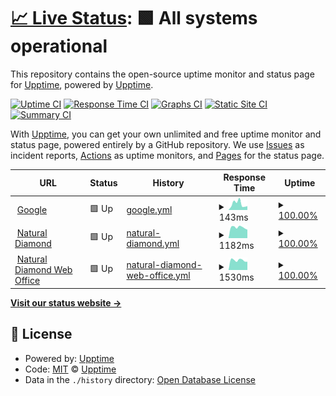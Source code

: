 # [📈 Live Status](https://demo.upptime.js.org): <!--live status--> **🟩 All systems operational**

This repository contains the open-source uptime monitor and status page for [Upptime](https://upptime.js.org), powered by [Upptime](https://github.com/upptime/upptime).

[![Uptime CI](https://github.com/nahategy/uptime/workflows/Uptime%20CI/badge.svg)](https://github.com/nahategy/uptime/actions?query=workflow%3A%22Uptime+CI%22)
[![Response Time CI](https://github.com/nahategy/uptime/workflows/Response%20Time%20CI/badge.svg)](https://github.com/nahategy/uptime/actions?query=workflow%3A%22Response+Time+CI%22)
[![Graphs CI](https://github.com/nahategy/uptime/workflows/Graphs%20CI/badge.svg)](https://github.com/nahategy/uptime/actions?query=workflow%3A%22Graphs+CI%22)
[![Static Site CI](https://github.com/nahategy/uptime/workflows/Static%20Site%20CI/badge.svg)](https://github.com/nahategy/uptime/actions?query=workflow%3A%22Static+Site+CI%22)
[![Summary CI](https://github.com/nahategy/uptime/workflows/Summary%20CI/badge.svg)](https://github.com/nahategy/uptime/actions?query=workflow%3A%22Summary+CI%22)

With [Upptime](https://upptime.js.org), you can get your own unlimited and free uptime monitor and status page, powered entirely by a GitHub repository. We use [Issues](https://github.com/upptime/upptime/issues) as incident reports, [Actions](https://github.com/nahategy/uptime/actions) as uptime monitors, and [Pages](https://demo.upptime.js.org) for the status page.

<!--start: status pages-->
<!-- This summary is generated by Upptime (https://github.com/upptime/upptime) -->
<!-- Do not edit this manually, your changes will be overwritten -->
<!-- prettier-ignore -->
| URL | Status | History | Response Time | Uptime |
| --- | ------ | ------- | ------------- | ------ |
| <img alt="" src="https://favicons.githubusercontent.com/www.google.com" height="13"> [Google](https://www.google.com) | 🟩 Up | [google.yml](https://github.com/nahategy/uptime/commits/HEAD/history/google.yml) | <details><summary><img alt="Response time graph" src="./graphs/google/response-time-week.png" height="20"> 143ms</summary><br><a href="https://nahategy.github.io/uptime/history/google"><img alt="Response time 114" src="https://img.shields.io/endpoint?url=https%3A%2F%2Fraw.githubusercontent.com%2Fnahategy%2Fuptime%2FHEAD%2Fapi%2Fgoogle%2Fresponse-time.json"></a><br><a href="https://nahategy.github.io/uptime/history/google"><img alt="24-hour response time 90" src="https://img.shields.io/endpoint?url=https%3A%2F%2Fraw.githubusercontent.com%2Fnahategy%2Fuptime%2FHEAD%2Fapi%2Fgoogle%2Fresponse-time-day.json"></a><br><a href="https://nahategy.github.io/uptime/history/google"><img alt="7-day response time 143" src="https://img.shields.io/endpoint?url=https%3A%2F%2Fraw.githubusercontent.com%2Fnahategy%2Fuptime%2FHEAD%2Fapi%2Fgoogle%2Fresponse-time-week.json"></a><br><a href="https://nahategy.github.io/uptime/history/google"><img alt="30-day response time 145" src="https://img.shields.io/endpoint?url=https%3A%2F%2Fraw.githubusercontent.com%2Fnahategy%2Fuptime%2FHEAD%2Fapi%2Fgoogle%2Fresponse-time-month.json"></a><br><a href="https://nahategy.github.io/uptime/history/google"><img alt="1-year response time 114" src="https://img.shields.io/endpoint?url=https%3A%2F%2Fraw.githubusercontent.com%2Fnahategy%2Fuptime%2FHEAD%2Fapi%2Fgoogle%2Fresponse-time-year.json"></a></details> | <details><summary><a href="https://nahategy.github.io/uptime/history/google">100.00%</a></summary><a href="https://nahategy.github.io/uptime/history/google"><img alt="All-time uptime 100.00%" src="https://img.shields.io/endpoint?url=https%3A%2F%2Fraw.githubusercontent.com%2Fnahategy%2Fuptime%2FHEAD%2Fapi%2Fgoogle%2Fuptime.json"></a><br><a href="https://nahategy.github.io/uptime/history/google"><img alt="24-hour uptime 100.00%" src="https://img.shields.io/endpoint?url=https%3A%2F%2Fraw.githubusercontent.com%2Fnahategy%2Fuptime%2FHEAD%2Fapi%2Fgoogle%2Fuptime-day.json"></a><br><a href="https://nahategy.github.io/uptime/history/google"><img alt="7-day uptime 100.00%" src="https://img.shields.io/endpoint?url=https%3A%2F%2Fraw.githubusercontent.com%2Fnahategy%2Fuptime%2FHEAD%2Fapi%2Fgoogle%2Fuptime-week.json"></a><br><a href="https://nahategy.github.io/uptime/history/google"><img alt="30-day uptime 100.00%" src="https://img.shields.io/endpoint?url=https%3A%2F%2Fraw.githubusercontent.com%2Fnahategy%2Fuptime%2FHEAD%2Fapi%2Fgoogle%2Fuptime-month.json"></a><br><a href="https://nahategy.github.io/uptime/history/google"><img alt="1-year uptime 100.00%" src="https://img.shields.io/endpoint?url=https%3A%2F%2Fraw.githubusercontent.com%2Fnahategy%2Fuptime%2FHEAD%2Fapi%2Fgoogle%2Fuptime-year.json"></a></details>
| <img alt="" src="https://favicons.githubusercontent.com/naturaldiamondnetwork.com" height="13"> [Natural Diamond](https://naturaldiamondnetwork.com) | 🟩 Up | [natural-diamond.yml](https://github.com/nahategy/uptime/commits/HEAD/history/natural-diamond.yml) | <details><summary><img alt="Response time graph" src="./graphs/natural-diamond/response-time-week.png" height="20"> 1182ms</summary><br><a href="https://nahategy.github.io/uptime/history/natural-diamond"><img alt="Response time 1323" src="https://img.shields.io/endpoint?url=https%3A%2F%2Fraw.githubusercontent.com%2Fnahategy%2Fuptime%2FHEAD%2Fapi%2Fnatural-diamond%2Fresponse-time.json"></a><br><a href="https://nahategy.github.io/uptime/history/natural-diamond"><img alt="24-hour response time 928" src="https://img.shields.io/endpoint?url=https%3A%2F%2Fraw.githubusercontent.com%2Fnahategy%2Fuptime%2FHEAD%2Fapi%2Fnatural-diamond%2Fresponse-time-day.json"></a><br><a href="https://nahategy.github.io/uptime/history/natural-diamond"><img alt="7-day response time 1182" src="https://img.shields.io/endpoint?url=https%3A%2F%2Fraw.githubusercontent.com%2Fnahategy%2Fuptime%2FHEAD%2Fapi%2Fnatural-diamond%2Fresponse-time-week.json"></a><br><a href="https://nahategy.github.io/uptime/history/natural-diamond"><img alt="30-day response time 1359" src="https://img.shields.io/endpoint?url=https%3A%2F%2Fraw.githubusercontent.com%2Fnahategy%2Fuptime%2FHEAD%2Fapi%2Fnatural-diamond%2Fresponse-time-month.json"></a><br><a href="https://nahategy.github.io/uptime/history/natural-diamond"><img alt="1-year response time 1323" src="https://img.shields.io/endpoint?url=https%3A%2F%2Fraw.githubusercontent.com%2Fnahategy%2Fuptime%2FHEAD%2Fapi%2Fnatural-diamond%2Fresponse-time-year.json"></a></details> | <details><summary><a href="https://nahategy.github.io/uptime/history/natural-diamond">100.00%</a></summary><a href="https://nahategy.github.io/uptime/history/natural-diamond"><img alt="All-time uptime 99.95%" src="https://img.shields.io/endpoint?url=https%3A%2F%2Fraw.githubusercontent.com%2Fnahategy%2Fuptime%2FHEAD%2Fapi%2Fnatural-diamond%2Fuptime.json"></a><br><a href="https://nahategy.github.io/uptime/history/natural-diamond"><img alt="24-hour uptime 100.00%" src="https://img.shields.io/endpoint?url=https%3A%2F%2Fraw.githubusercontent.com%2Fnahategy%2Fuptime%2FHEAD%2Fapi%2Fnatural-diamond%2Fuptime-day.json"></a><br><a href="https://nahategy.github.io/uptime/history/natural-diamond"><img alt="7-day uptime 100.00%" src="https://img.shields.io/endpoint?url=https%3A%2F%2Fraw.githubusercontent.com%2Fnahategy%2Fuptime%2FHEAD%2Fapi%2Fnatural-diamond%2Fuptime-week.json"></a><br><a href="https://nahategy.github.io/uptime/history/natural-diamond"><img alt="30-day uptime 100.00%" src="https://img.shields.io/endpoint?url=https%3A%2F%2Fraw.githubusercontent.com%2Fnahategy%2Fuptime%2FHEAD%2Fapi%2Fnatural-diamond%2Fuptime-month.json"></a><br><a href="https://nahategy.github.io/uptime/history/natural-diamond"><img alt="1-year uptime 99.95%" src="https://img.shields.io/endpoint?url=https%3A%2F%2Fraw.githubusercontent.com%2Fnahategy%2Fuptime%2FHEAD%2Fapi%2Fnatural-diamond%2Fuptime-year.json"></a></details>
| <img alt="" src="https://favicons.githubusercontent.com/wo.naturaldiamondnetwork.com" height="13"> [Natural Diamond Web Office](https://wo.naturaldiamondnetwork.com) | 🟩 Up | [natural-diamond-web-office.yml](https://github.com/nahategy/uptime/commits/HEAD/history/natural-diamond-web-office.yml) | <details><summary><img alt="Response time graph" src="./graphs/natural-diamond-web-office/response-time-week.png" height="20"> 1530ms</summary><br><a href="https://nahategy.github.io/uptime/history/natural-diamond-web-office"><img alt="Response time 1595" src="https://img.shields.io/endpoint?url=https%3A%2F%2Fraw.githubusercontent.com%2Fnahategy%2Fuptime%2FHEAD%2Fapi%2Fnatural-diamond-web-office%2Fresponse-time.json"></a><br><a href="https://nahategy.github.io/uptime/history/natural-diamond-web-office"><img alt="24-hour response time 1288" src="https://img.shields.io/endpoint?url=https%3A%2F%2Fraw.githubusercontent.com%2Fnahategy%2Fuptime%2FHEAD%2Fapi%2Fnatural-diamond-web-office%2Fresponse-time-day.json"></a><br><a href="https://nahategy.github.io/uptime/history/natural-diamond-web-office"><img alt="7-day response time 1530" src="https://img.shields.io/endpoint?url=https%3A%2F%2Fraw.githubusercontent.com%2Fnahategy%2Fuptime%2FHEAD%2Fapi%2Fnatural-diamond-web-office%2Fresponse-time-week.json"></a><br><a href="https://nahategy.github.io/uptime/history/natural-diamond-web-office"><img alt="30-day response time 1612" src="https://img.shields.io/endpoint?url=https%3A%2F%2Fraw.githubusercontent.com%2Fnahategy%2Fuptime%2FHEAD%2Fapi%2Fnatural-diamond-web-office%2Fresponse-time-month.json"></a><br><a href="https://nahategy.github.io/uptime/history/natural-diamond-web-office"><img alt="1-year response time 1595" src="https://img.shields.io/endpoint?url=https%3A%2F%2Fraw.githubusercontent.com%2Fnahategy%2Fuptime%2FHEAD%2Fapi%2Fnatural-diamond-web-office%2Fresponse-time-year.json"></a></details> | <details><summary><a href="https://nahategy.github.io/uptime/history/natural-diamond-web-office">100.00%</a></summary><a href="https://nahategy.github.io/uptime/history/natural-diamond-web-office"><img alt="All-time uptime 99.95%" src="https://img.shields.io/endpoint?url=https%3A%2F%2Fraw.githubusercontent.com%2Fnahategy%2Fuptime%2FHEAD%2Fapi%2Fnatural-diamond-web-office%2Fuptime.json"></a><br><a href="https://nahategy.github.io/uptime/history/natural-diamond-web-office"><img alt="24-hour uptime 100.00%" src="https://img.shields.io/endpoint?url=https%3A%2F%2Fraw.githubusercontent.com%2Fnahategy%2Fuptime%2FHEAD%2Fapi%2Fnatural-diamond-web-office%2Fuptime-day.json"></a><br><a href="https://nahategy.github.io/uptime/history/natural-diamond-web-office"><img alt="7-day uptime 100.00%" src="https://img.shields.io/endpoint?url=https%3A%2F%2Fraw.githubusercontent.com%2Fnahategy%2Fuptime%2FHEAD%2Fapi%2Fnatural-diamond-web-office%2Fuptime-week.json"></a><br><a href="https://nahategy.github.io/uptime/history/natural-diamond-web-office"><img alt="30-day uptime 100.00%" src="https://img.shields.io/endpoint?url=https%3A%2F%2Fraw.githubusercontent.com%2Fnahategy%2Fuptime%2FHEAD%2Fapi%2Fnatural-diamond-web-office%2Fuptime-month.json"></a><br><a href="https://nahategy.github.io/uptime/history/natural-diamond-web-office"><img alt="1-year uptime 99.95%" src="https://img.shields.io/endpoint?url=https%3A%2F%2Fraw.githubusercontent.com%2Fnahategy%2Fuptime%2FHEAD%2Fapi%2Fnatural-diamond-web-office%2Fuptime-year.json"></a></details>

<!--end: status pages-->

[**Visit our status website →**](https://demo.upptime.js.org)

## 📄 License

- Powered by: [Upptime](https://github.com/upptime/upptime)
- Code: [MIT](./LICENSE) © [Upptime](https://upptime.js.org)
- Data in the `./history` directory: [Open Database License](https://opendatacommons.org/licenses/odbl/1-0/)
